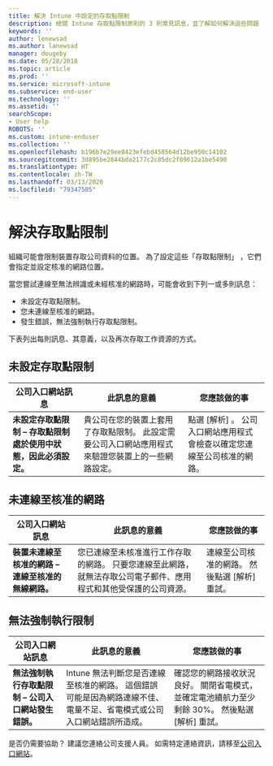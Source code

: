 ```yaml
---
title: 解決 Intune 中設定的存取點限制
description: 檢閱 Intune 存取點限制原則的 3 則常見訊息，並了解如何解決這些問題
keywords: ''
author: lenewsad
ms.author: lanewsad
manager: dougeby
ms.date: 05/28/2018
ms.topic: article
ms.prod: ''
ms.service: microsoft-intune
ms.subservice: end-user
ms.technology: ''
ms.assetid: ''
searchScope:
- User help
ROBOTS: ''
ms.custom: intune-enduser
ms.collection: ''
ms.openlocfilehash: b196b7e29ee8423efebd458564d12be950c14102
ms.sourcegitcommit: 3d895be2844bda2177c2c85dc2f09612a1be5490
ms.translationtype: HT
ms.contentlocale: zh-TW
ms.lasthandoff: 03/13/2020
ms.locfileid: "79347505"
---
```

# <a name="resolve-access-point-restrictions"></a>解決存取點限制

組織可能會限制裝置存取公司資料的位置。
為了設定這些「存取點限制」  ，它們會指定並設定核准的網路位置。  

當您嘗試連線至無法辨識或未經核准的網路時，可能會收到下列一或多則訊息：

* 未設定存取點限制。
* 您未連線至核准的網路。
* 發生錯誤，無法強制執行存取點限制。

 下表列出每則訊息、其意義，以及再次存取工作資源的方式。

## <a name="access-point-restrictions-not-set-up"></a>未設定存取點限制  
| 公司入口網站訊息 | 此訊息的意義 | 您應該做的事                                                               
|------------------------|--------------------------|--------------------------|
| **未設定存取點限制 – 存取點限制處於使用中狀態，因此必須設定。** | 貴公司在您的裝置上套用了存取點限制。 此設定需要公司入口網站應用程式來驗證您裝置上的一些網路設定。 | 點選 [解析]  。 公司入口網站應用程式會檢查以確定您連線至公司核准的網路。 |

## <a name="not-connected-to-an-approved-network"></a>未連線至核准的網路  

| 公司入口網站訊息 | 此訊息的意義 | 您應該做的事                                                                   
|------------------------|-----------------------------------|--------------------------|
| **裝置未連線至核准的網路 – 連線至核准的無線網路。** | 您已連線至未核准進行工作存取的網路。 只要您連線至此網路，就無法存取公司電子郵件、應用程式和其他受保護的公司資源。 | 連線至公司核准的網路。 然後點選 [解析]  重試。 |

## <a name="restrictions-couldnt-be-enforced"></a>無法強制執行限制  

| 公司入口網站訊息 | 此訊息的意義 | 您應該做的事                                                                      
|------------------------|-----------------------------------|--------------------------|
| **無法強制執行存取點限制 – 公司入口網站發生錯誤。** | Intune 無法判斷您是否連線至核准的網路。 這個錯誤可能是因為網路連線不佳、電量不足、省電模式或公司入口網站錯誤所造成。 | 確認您的網路接收狀況良好。 關閉省電模式，並確定電池續航力至少剩餘 30%。 然後點選 [解析]  重試。 

是否仍需要協助？ 建議您連絡公司支援人員。 如需特定連絡資訊，請移至[公司入口網站](https://portal.manage.microsoft.com/#HelpDeskDialog)。
